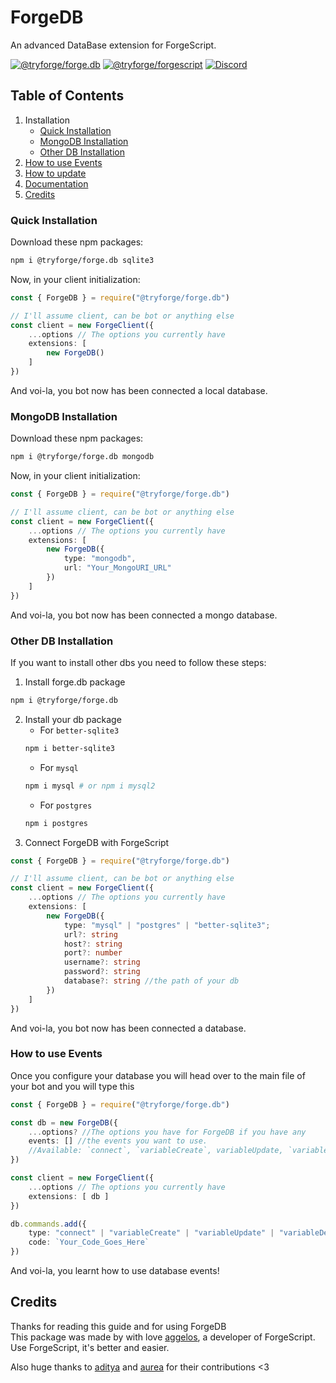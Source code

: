 # ForgeDB
An advanced DataBase extension for ForgeScript.

[![@tryforge/forge.db](https://img.shields.io/github/package-json/v/tryforge/ForgeDB/main?label=@tryforge/forge.db&color=5c16d4)](https://github.com/tryforge/ForgeDB/)
[![@tryforge/forgescript](https://img.shields.io/github/package-json/v/tryforge/ForgeScript/main?label=@tryforge/forgescript&color=5c16d4)](https://github.com/tryforge/ForgeScript/)
[![Discord](https://img.shields.io/discord/739934735387721768?logo=discord)](https://discord.gg/hcJgjzPvqb)

## Table of Contents
1. Installation
    - [Quick Installation](#quick-installation)
    - [MongoDB Installation](#mongodb-installation)
    - [Other DB Installation](#other-db-installation)
2. [How to use Events](#how-to-use-events)
3. [How to update](https://github.com/tryforge/ForgeDB/blob/main/guides/how-to-update.md)
4. [Documentation](https://docs.botforge.org/p/ForgeDB/)
5. [Credits](#credits)

### Quick Installation

Download these npm packages:
```bash
npm i @tryforge/forge.db sqlite3
```

Now, in your client initialization:
```ts
const { ForgeDB } = require("@tryforge/forge.db")

// I'll assume client, can be bot or anything else
const client = new ForgeClient({
    ...options // The options you currently have
    extensions: [
        new ForgeDB()
    ]
})
```
And voi-la, you bot now has been connected a local database.

### MongoDB Installation

Download these npm packages:
```bash
npm i @tryforge/forge.db mongodb
```

Now, in your client initialization:
```ts
const { ForgeDB } = require("@tryforge/forge.db")

// I'll assume client, can be bot or anything else
const client = new ForgeClient({
    ...options // The options you currently have
    extensions: [
        new ForgeDB({
            type: "mongodb",
            url: "Your_MongoURI_URL"
        })
    ]
})
```
And voi-la, you bot now has been connected a mongo database.

### Other DB Installation
If you want to install other dbs you need to follow these steps:
1. Install forge.db package 
```bash
npm i @tryforge/forge.db
```

2. Install your db package
    - For `better-sqlite3`
    ```bash
    npm i better-sqlite3
    ```
    - For `mysql`
    ```bash
    npm i mysql # or npm i mysql2
    ```
    - For `postgres`
    ```bash
    npm i postgres
    ```
3. Connect ForgeDB with ForgeScript
```ts
const { ForgeDB } = require("@tryforge/forge.db")

// I'll assume client, can be bot or anything else
const client = new ForgeClient({
    ...options // The options you currently have
    extensions: [
        new ForgeDB({
            type: "mysql" | "postgres" | "better-sqlite3";
            url?: string
            host?: string
            port?: number
            username?: string
            password?: string
            database?: string //the path of your db
        })
    ]
})
```
And voi-la, you bot now has been connected a database.

### How to use Events
Once you configure your database you will head over to the main file of your bot and you will type this
```ts
const { ForgeDB } = require("@tryforge/forge.db")

const db = new ForgeDB({
    ...options? //The options you have for ForgeDB if you have any
    events: [] //the events you want to use.
    //Available: `connect`, `variableCreate`, variableUpdate, `variableDelete`
}) 

const client = new ForgeClient({
    ...options // The options you currently have
    extensions: [ db ]
})

db.commands.add({
    type: "connect" | "variableCreate" | "variableUpdate" | "variableDelete"
    code: `Your_Code_Goes_Here`
})
```
And voi-la, you learnt how to use database events!

## Credits
Thanks for reading this guide and for using ForgeDB <br>
This package was made by with love [aggelos](https://discord.com/users/637648484979441706), a developer of ForgeScript. Use ForgeScript, it's better and easier.

Also huge thanks to [aditya](https://discord.com/users/903681538842054686) and [aurea](https://discord.com/users/976413539076026388) for their contributions <3
